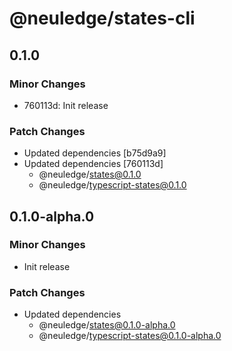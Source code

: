 # @neuledge/states-cli

## 0.1.0

### Minor Changes

- 760113d: Init release

### Patch Changes

- Updated dependencies [b75d9a9]
- Updated dependencies [760113d]
  - @neuledge/states@0.1.0
  - @neuledge/typescript-states@0.1.0

## 0.1.0-alpha.0

### Minor Changes

- Init release

### Patch Changes

- Updated dependencies
  - @neuledge/states@0.1.0-alpha.0
  - @neuledge/typescript-states@0.1.0-alpha.0
